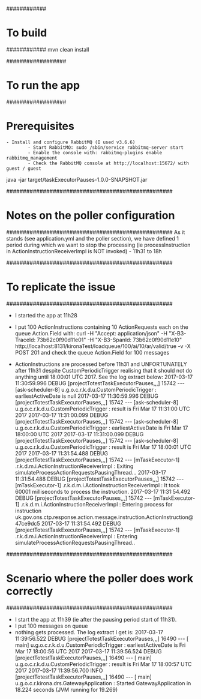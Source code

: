 ############
# To build
############
mvn clean install


##################
# To run the app
##################
# Prerequisites
    - Install and configure RabbitMQ (I used v3.6.6)
            - Start RabbitMQ: sudo /sbin/service rabbitmq-server start
            - Enable the console with: rabbitmq-plugins enable rabbitmq_management
            - Check the RabbitMQ console at http://localhost:15672/ with guest / guest

java -jar target/taskExecutorPauses-1.0.0-SNAPSHOT.jar


##################################################
# Notes on the poller configuration
##################################################
As it stands (see application.yml and the poller section), we have defined 1 period during which we want to stop the processing (ie processInstruction in ActionInstructionReceiverImpl is NOT invoked)
    - 11h31 to 18h


##################################################
# To replicate the issue
##################################################
- I started the app at 11h28

- I put 100 ActionInstructions containing 10 ActionRequests each on the queue Action.Field with:
curl -H "Accept: application/json" -H "X-B3-TraceId: 73b62c0f90d11e01" -H "X-B3-SpanId: 73b62c0f90d11e10" http://localhost:8131/kironaTest/loadqueue/100/ai/10/ar/valid/true -v -X POST
201 and check the queue Action.Field for 100 messages

- ActionInstructions are processed before 11h31 and UNFORTUNATELY after 11h31 despite CustomPeriodicTrigger realising that it should not do anything until 18:00:01 UTC 2017. See the log extract below:
2017-03-17 11:30:59.996 DEBUG [projectTotestTaskExecutorPauses,,,]  15742 --- [ask-scheduler-8] u.g.o.c.r.k.d.u.CustomPeriodicTrigger    : earliestActiveDate is null
2017-03-17 11:30:59.996 DEBUG [projectTotestTaskExecutorPauses,,,]  15742 --- [ask-scheduler-8] u.g.o.c.r.k.d.u.CustomPeriodicTrigger    : result is Fri Mar 17 11:31:00 UTC 2017
2017-03-17 11:31:00.099 DEBUG [projectTotestTaskExecutorPauses,,,]  15742 --- [ask-scheduler-8] u.g.o.c.r.k.d.u.CustomPeriodicTrigger    : earliestActiveDate is Fri Mar 17 18:00:00 UTC 2017
2017-03-17 11:31:00.099 DEBUG [projectTotestTaskExecutorPauses,,,]  15742 --- [ask-scheduler-8] u.g.o.c.r.k.d.u.CustomPeriodicTrigger    : result is Fri Mar 17 18:00:01 UTC 2017
2017-03-17 11:31:54.488 DEBUG [projectTotestTaskExecutorPauses,,,]  15742 --- [mTaskExecutor-1] .r.k.d.m.i.ActionInstructionReceiverImpl : Exiting simulateProcessActionRequestsPausingThread...
2017-03-17 11:31:54.488 DEBUG [projectTotestTaskExecutorPauses,,,]  15742 --- [mTaskExecutor-1] .r.k.d.m.i.ActionInstructionReceiverImpl : It took 60001 milliseconds to process the instruction.
2017-03-17 11:31:54.492 DEBUG [projectTotestTaskExecutorPauses,,,]  15742 --- [mTaskExecutor-1] .r.k.d.m.i.ActionInstructionReceiverImpl : Entering process for instruction uk.gov.ons.ctp.response.action.message.instruction.ActionInstruction@47ce9dc5
2017-03-17 11:31:54.492 DEBUG [projectTotestTaskExecutorPauses,,,]  15742 --- [mTaskExecutor-1] .r.k.d.m.i.ActionInstructionReceiverImpl : Entering simulateProcessActionRequestsPausingThread..


##################################################
# Scenario where the poller does work correctly
##################################################
- I start the app at 11h39 (ie after the pausing period start of 11h31).
- I put 100 messages on queue
- nothing gets processed. The log extract I get is:
2017-03-17 11:39:56.522 DEBUG [projectTotestTaskExecutorPauses,,,]  16490 --- [           main] u.g.o.c.r.k.d.u.CustomPeriodicTrigger    : earliestActiveDate is Fri Mar 17 18:00:56 UTC 2017
2017-03-17 11:39:56.524 DEBUG [projectTotestTaskExecutorPauses,,,]  16490 --- [           main] u.g.o.c.r.k.d.u.CustomPeriodicTrigger    : result is Fri Mar 17 18:00:57 UTC 2017
2017-03-17 11:39:56.700  INFO [projectTotestTaskExecutorPauses,,,]  16490 --- [           main] u.g.o.c.r.kirona.drs.GatewayApplication  : Started GatewayApplication in 18.224 seconds (JVM running for 19.269)
